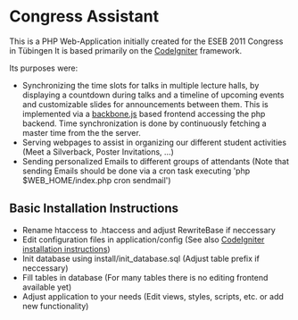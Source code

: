 Congress Assistant
==================
This is a PHP Web-Application initially created for the ESEB 2011 Congress in Tübingen
It is based primarily on the [CodeIgniter](http://ellislab.com/codeigniter "CodeIgniter") framework.

Its purposes were:

* Synchronizing the time slots for talks in multiple lecture halls, by displaying a countdown during talks and a timeline of upcoming events and customizable slides for announcements between them. This is implemented via a [backbone.js](http://backbonejs.org/ "backbone.js") based frontend accessing the php backend. Time synchronization is done by continuously fetching a master time from the the server.
* Serving webpages to assist in organizing our different student activities (Meet a Silverback, Poster Invitations, ...)
* Sending personalized Emails to different groups of attendants (Note that sending Emails should be done via a cron task executing 'php $WEB_HOME/index.php cron sendmail')

Basic Installation Instructions
-------------------------------
* Rename htaccess to .htaccess and adjust RewriteBase if neccessary
* Edit configuration files in application/config (See also [CodeIgniter installation instructions](http://ellislab.com/codeigniter/user-guide/installation/index.html))
* Init database using install/init_database.sql (Adjust table prefix if neccessary)
* Fill tables in database (For many tables there is no editing frontend available yet)
* Adjust application to your needs (Edit views, styles, scripts, etc. or add new functionality)